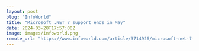 ```yaml
---
layout: post
blog: "InfoWorld"
title: "Microsoft .NET 7 support ends in May"
date: 2024-03-28T17:57:00Z
image: images/infoworld.png
remote_url: "https://www.infoworld.com/article/3714926/microsoft-net-7-support-ends-in-may.html#tk.rss_applicationdevelopment"
---
```

